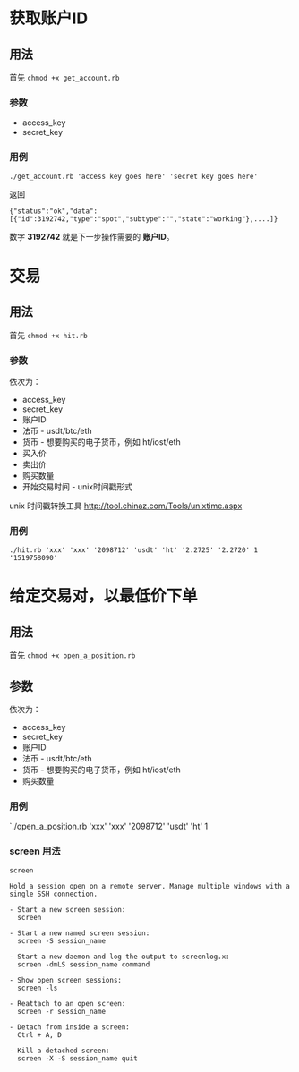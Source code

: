 # 获取账户ID
## 用法

首先 `chmod +x get_account.rb`

### 参数

* access_key
* secret_key

### 用例

`./get_account.rb 'access key goes here' 'secret key goes here'`

返回

```
{"status":"ok","data":[{"id":3192742,"type":"spot","subtype":"","state":"working"},....]}
```

数字 **3192742** 就是下一步操作需要的 **账户ID**。

# 交易
## 用法

首先 `chmod +x hit.rb`

### 参数

依次为：

* access_key
* secret_key
* 账户ID
* 法币 - usdt/btc/eth
* 货币 - 想要购买的电子货币，例如 ht/iost/eth
* 买入价
* 卖出价
* 购买数量
* 开始交易时间 - unix时间戳形式

unix 时间戳转换工具 http://tool.chinaz.com/Tools/unixtime.aspx

### 用例

`./hit.rb 'xxx' 'xxx' '2098712' 'usdt' 'ht' '2.2725' '2.2720' 1 '1519758090'`

# 给定交易对，以最低价下单
## 用法

首先 `chmod +x open_a_position.rb`

## 参数

依次为：

* access_key
* secret_key
* 账户ID
* 法币 - usdt/btc/eth
* 货币 - 想要购买的电子货币，例如 ht/iost/eth
* 购买数量

### 用例

`./open_a_position.rb 'xxx' 'xxx' '2098712' 'usdt' 'ht'  1 


### screen 用法
```
screen

Hold a session open on a remote server. Manage multiple windows with a single SSH connection.

- Start a new screen session:
  screen

- Start a new named screen session:
  screen -S session_name

- Start a new daemon and log the output to screenlog.x:
  screen -dmLS session_name command

- Show open screen sessions:
  screen -ls

- Reattach to an open screen:
  screen -r session_name

- Detach from inside a screen:
  Ctrl + A, D

- Kill a detached screen:
  screen -X -S session_name quit

```
